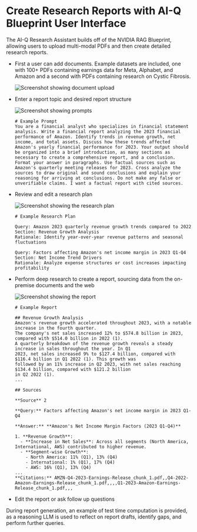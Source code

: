 <!--
SPDX-FileCopyrightText: Copyright (c) 2025, NVIDIA CORPORATION & AFFILIATES. All rights reserved.
SPDX-License-Identifier: Apache-2.0

Licensed under the Apache License, Version 2.0 (the "License");
you may not use this file except in compliance with the License.
You may obtain a copy of the License at

http://www.apache.org/licenses/LICENSE-2.0

Unless required by applicable law or agreed to in writing, software
distributed under the License is distributed on an "AS IS" BASIS,
WITHOUT WARRANTIES OR CONDITIONS OF ANY KIND, either express or implied.
See the License for the specific language governing permissions and
limitations under the License.
-->

# Create Research Reports with AI-Q Blueprint User Interface

The AI-Q Research Assistant builds off of the NVIDIA RAG Blueprint, allowing users to upload multi-modal PDFs and then create detailed research reports. 

- First a user can add documents. Example datasets are included, one with 100+ PDFs containing earnings data for Meta, Alphabet, and Amazon and a second with PDFs containing research on Cystic Fibrosis. 

  ![Screenshot showing document upload](../docs/images/aira_upload_screenshot.png)


- Enter a report topic and desired report structure

  ![Screenshot showing prompts](../docs/images/aira_prompt_screemshot.png)

  ```
  # Example Prompt
  You are a financial analyst who specializes in financial statement analysis. Write a financial report analyzing the 2023 financial performance of Amazon. Identify trends in revenue growth, net income, and total assets. Discuss how these trends affected Amazon's yearly financial performance for 2023. Your output should be organized into a brief introduction, as many sections as necessary to create a comprehensive report, and a conclusion. Format your answer in paragraphs. Use factual sources such as Amazon's quarterly meeting releases for 2023. Cross analyze the sources to draw original and sound conclusions and explain your reasoning for arriving at conclusions. Do not make any false or unverifiable claims. I want a factual report with cited sources.
  ```

- Review and edit a research plan

  ![Screenshot showing the research plan](../docs/images/aira_plan_screenshot.png)

  ``` 
  # Example Research Plan

  Query: Amazon 2023 quarterly revenue growth trends compared to 2022
  Section: Revenue Growth Analysis
  Rationale: Identify year-over-year revenue patterns and seasonal fluctuations

  Query: Factors affecting Amazon's net income margin in 2023 Q1-Q4
  Section: Net Income Trend Drivers
  Rationale: Analyze expense structures or cost increases impacting profitability
  ```

- Perform deep research to create a report, sourcing data from the on-premise documents and the web

  ![Screenshot showing the report](../docs/images/aira_report_screenshot.png)

  ``` 
  # Example Report 
  
  ## Revenue Growth Analysis
  Amazon's revenue growth accelerated throughout 2023, with a notable increase in the fourth quarter.
  The company's net sales increased 12% to $574.8 billion in 2023, compared with $514.0 billion in 2022 (1).
  A quarterly breakdown of the revenue growth reveals a steady increase in sales throughout the year. In Q1
  2023, net sales increased 9% to $127.4 billion, compared with $116.4 billion in Q1 2022 (1). This growth was
  followed by an 11% increase in Q2 2023, with net sales reaching $134.4 billion, compared with $121.2 billion
  in Q2 2022 (1).
  ...

  ## Sources
  
  **Source** 2 
  
  **Query:** Factors affecting Amazon's net income margin in 2023 Q1-Q4
  
  **Answer:** **Amazon's Net Income Margin Factors (2023 Q1-Q4)**

  1. **Revenue Growth**:
    - **Increase in Net Sales**: Across all segments (North America, International, AWS) contributed to higher revenue.
    - **Segment-wise Growth**:
      - North America: 11% (Q1), 13% (Q4)
      - International: 1% (Q1), 17% (Q4)
      - AWS: 16% (Q1), 13% (Q4)
  ...
  **Citations:** AMZN-Q4-2023-Earnings-Release_chunk_1.pdf,,Q4-2022-Amazon-Earnings-Release_chunk_1.pdf,,,,Q1-2023-Amazon-Earnings-Release_chunk_1.pdf,,,
  ```

- Edit the report or ask follow up questions

During report generation, an example of test time computation is provided, as a reasoning LLM is used to reflect on report drafts, identify gaps, and perform further queries.